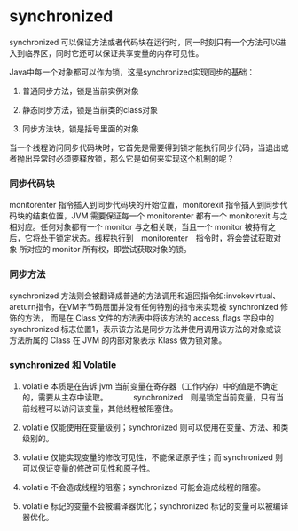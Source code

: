 # synchronized

synchronized 可以保证方法或者代码块在运行时，同一时刻只有一个方法可以进入到临界区，同时它还可以保证共享变量的内存可见性。

Java中每一个对象都可以作为锁，这是synchronized实现同步的基础：

1. 普通同步方法，锁是当前实例对象

2. 静态同步方法，锁是当前类的class对象

3. 同步方法块，锁是括号里面的对象

当一个线程访问同步代码块时，它首先是需要得到锁才能执行同步代码，当退出或者抛出异常时必须要释放锁，那么它是如何来实现这个机制的呢？


### 同步代码块

monitorenter 指令插入到同步代码块的开始位置，monitorexit 指令插入到同步代码块的结束位置，JVM 需要保证每一个 monitorenter 都有一个 monitorexit 
与之相对应。任何对象都有一个 monitor 与之相关联，当且一个 monitor 被持有之后，它将处于锁定状态。线程执行到　monitorenter　指令时，将会尝试获取对象
所对应的 monitor 所有权，即尝试获取对象的锁。

### 同步方法

synchronized 方法则会被翻译成普通的方法调用和返回指令如:invokevirtual、areturn指令，在VM字节码层面并没有任何特别的指令来实现被 synchronized 修饰的方法，
而是在 Class 文件的方法表中将该方法的 access_flags 字段中的 synchronized 标志位置1，表示该方法是同步方法并使用调用该方法的对象或该方法所属的 Class 在 JVM 
的内部对象表示 Klass 做为锁对象。

### synchronized 和 Volatile

1. volatile 本质是在告诉 jvm 当前变量在寄存器（工作内存）中的值是不确定的，需要从主存中读取。
　　　synchronized　则是锁定当前变量，只有当前线程可以访问该变量，其他线程被阻塞住。

2. volatile 仅能使用在变量级别；synchronized 则可以使用在变量、方法、和类级别的。

3. volatile 仅能实现变量的修改可见性，不能保证原子性；而 synchronized 则可以保证变量的修改可见性和原子性。

4. volatile 不会造成线程的阻塞；synchronized 可能会造成线程的阻塞。

5. volatile 标记的变量不会被编译器优化；synchronized 标记的变量可以被编译器优化。
